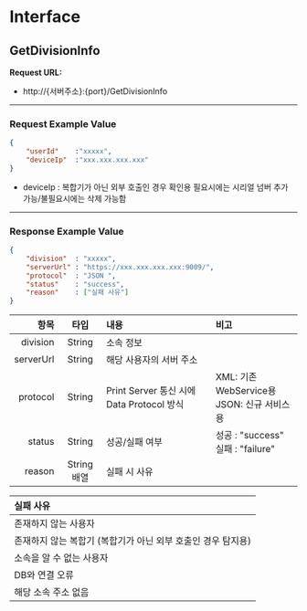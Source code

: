 # Interface

## GetDivisionInfo

**Request URL:**
 - http://{서버주소}:{port}/GetDivisionInfo

----

### Request Example Value
```json
{
	"userId"	:"xxxxx",
	"deviceIp"	:"xxx.xxx.xxx.xxx"
}
```
* deviceIp : 복합기가 아닌 외부 호출인 경우 확인용 필요시에는 시리얼 넘버 추가 가능/불필요시에는 삭제 가능함

----
### Response Example Value
```json
{
	"division"	: "xxxxx",
	"serverUrl"	: "https://xxx.xxx.xxx.xxx:9009/",
    "protocol"  : "JSON ",
	"status" 	: "success",
	"reason" 	: ["실패 사유"]
}
```

|항목|타입|내용|비고|
|--:|:--:|:--|:--|
|division|String|소속 정보||
|serverUrl|String|해당 사용자의 서버 주소||
|protocol|String|Print Server 통신 시에 Data Protocol 방식|XML: 기존 WebService용 <br>JSON: 신규 서비스 용|
|status|String|성공/실패 여부|성공 : "success" <br>실패 : "failure"|
|reason|String배열|실패 시 사유||


|실패 사유|
|:--|
|존재하지 않는 사용자|
|존재하지 않는 복합기 (복합기가 아닌 외부 호출인 경우 탐지용)|
|소속을 알 수 없는 사용자|
|DB와 연결 오류|
|해당 소속 주소 없음|


